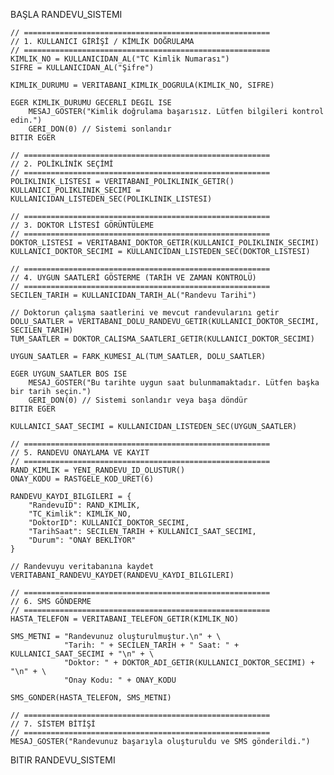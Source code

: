BAŞLA RANDEVU_SISTEMI

    // =======================================================
    // 1. KULLANICI GİRİŞİ / KİMLİK DOĞRULAMA
    // =======================================================
    KIMLIK_NO = KULLANICIDAN_AL("TC Kimlik Numarası")
    SIFRE = KULLANICIDAN_AL("Şifre")

    KIMLIK_DURUMU = VERITABANI_KIMLIK_DOGRULA(KIMLIK_NO, SIFRE)

    EGER KIMLIK_DURUMU GECERLI DEGIL ISE
        MESAJ_GOSTER("Kimlik doğrulama başarısız. Lütfen bilgileri kontrol edin.")
        GERI_DON(0) // Sistemi sonlandır
    BITIR EGER

    // =======================================================
    // 2. POLİKLİNİK SEÇİMİ
    // =======================================================
    POLIKLINIK_LISTESI = VERITABANI_POLIKLINIK_GETIR()
    KULLANICI_POLIKLINIK_SECIMI = KULLANICIDAN_LISTEDEN_SEC(POLIKLINIK_LISTESI)

    // =======================================================
    // 3. DOKTOR LİSTESİ GÖRÜNTÜLEME
    // =======================================================
    DOKTOR_LISTESI = VERITABANI_DOKTOR_GETIR(KULLANICI_POLIKLINIK_SECIMI)
    KULLANICI_DOKTOR_SECIMI = KULLANICIDAN_LISTEDEN_SEC(DOKTOR_LISTESI)

    // =======================================================
    // 4. UYGUN SAATLERİ GÖSTERME (TARİH VE ZAMAN KONTROLÜ)
    // =======================================================
    SECILEN_TARIH = KULLANICIDAN_TARIH_AL("Randevu Tarihi")
    
    // Doktorun çalışma saatlerini ve mevcut randevularını getir
    DOLU_SAATLER = VERITABANI_DOLU_RANDEVU_GETIR(KULLANICI_DOKTOR_SECIMI, SECILEN_TARIH)
    TUM_SAATLER = DOKTOR_CALISMA_SAATLERI_GETIR(KULLANICI_DOKTOR_SECIMI)

    UYGUN_SAATLER = FARK_KUMESI_AL(TUM_SAATLER, DOLU_SAATLER)
    
    EGER UYGUN_SAATLER BOS ISE
        MESAJ_GOSTER("Bu tarihte uygun saat bulunmamaktadır. Lütfen başka bir tarih seçin.")
        GERI_DON(0) // Sistemi sonlandır veya başa döndür
    BITIR EGER

    KULLANICI_SAAT_SECIMI = KULLANICIDAN_LISTEDEN_SEC(UYGUN_SAATLER)

    // =======================================================
    // 5. RANDEVU ONAYLAMA VE KAYIT
    // =======================================================
    RAND_KIMLIK = YENI_RANDEVU_ID_OLUSTUR()
    ONAY_KODU = RASTGELE_KOD_URET(6)
    
    RANDEVU_KAYDI_BILGILERI = {
        "RandevuID": RAND_KIMLIK,
        "TC_Kimlik": KIMLIK_NO,
        "DoktorID": KULLANICI_DOKTOR_SECIMI,
        "TarihSaat": SECILEN_TARIH + KULLANICI_SAAT_SECIMI,
        "Durum": "ONAY BEKLİYOR"
    }

    // Randevuyu veritabanına kaydet
    VERITABANI_RANDEVU_KAYDET(RANDEVU_KAYDI_BILGILERI)
    
    // =======================================================
    // 6. SMS GÖNDERME
    // =======================================================
    HASTA_TELEFON = VERITABANI_TELEFON_GETIR(KIMLIK_NO)
    
    SMS_METNI = "Randevunuz oluşturulmuştur.\n" + \
                "Tarih: " + SECILEN_TARIH + " Saat: " + KULLANICI_SAAT_SECIMI + "\n" + \
                "Doktor: " + DOKTOR_ADI_GETIR(KULLANICI_DOKTOR_SECIMI) + "\n" + \
                "Onay Kodu: " + ONAY_KODU
                
    SMS_GONDER(HASTA_TELEFON, SMS_METNI)
    
    // =======================================================
    // 7. SİSTEM BİTİŞİ
    // =======================================================
    MESAJ_GOSTER("Randevunuz başarıyla oluşturuldu ve SMS gönderildi.")

BITIR RANDEVU_SISTEMI
